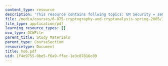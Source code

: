 ```yaml
---
content_type: resource
description: 'This resource contains follwing topics: GM Security = semantic Security.'
file: /media/courses/6-875-cryptography-and-cryptanalysis-spring-2005/1f4e97550be5f6a9ffac1e3c87816c89_ho6.pdf
file_type: application/pdf
learning_resource_types: []
ocw_type: OCWFile
parent_title: Study Materials
parent_type: CourseSection
resourcetype: Document
title: ho6.pdf
uid: 1f4e9755-0be5-f6a9-ffac-1e3c87816c89
---
```

